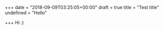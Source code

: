 +++
date = "2018-09-09T03:25:05+00:00"
draft = true
title = "Test title"
undefined = "Hello"

+++
Hi :)